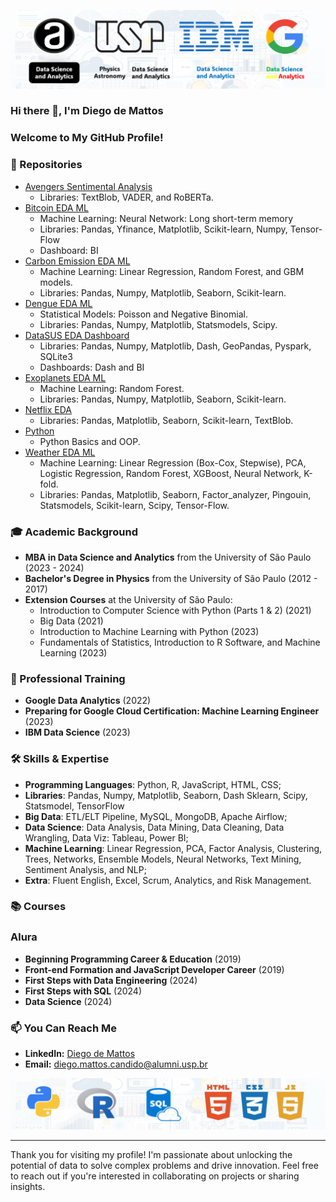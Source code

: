 ![capa](capa.png)

### Hi there 👋, I'm Diego de Mattos

### Welcome to My GitHub Profile!

### 💾 Repositories

- [Avengers Sentimental Analysis](https://github.com/diguitarrista/Avengers-Sentimental-Analysis-ML-Python)
  - Libraries: TextBlob, VADER, and RoBERTa.
- [Bitcoin EDA ML](https://github.com/diguitarrista/Bitcoin_historical-EDA-ML-Python)
  - Machine Learning: Neural Network: Long short-term memory
  - Libraries: Pandas, Yfinance, Matplotlib, Scikit-learn, Numpy, Tensor-Flow
  - Dashboard: BI
- [Carbon Emission EDA ML](https://github.com/diguitarrista/Carbon-Emission-EDA-ML-Python)
  - Machine Learning: Linear Regression, Random Forest, and GBM models.
  - Libraries: Pandas, Numpy, Matplotlib, Seaborn, Scikit-learn.
- [Dengue EDA ML](https://github.com/diguitarrista/Dengue-EDA-ML-Python)
  - Statistical Models: Poisson and Negative Binomial.
  - Libraries: Pandas, Numpy, Matplotlib, Statsmodels, Scipy.
- [DataSUS EDA Dashboard](https://github.com/diguitarrista/DataSUS-EDA-Python)
  - Libraries: Pandas, Numpy, Matplotlib, Dash, GeoPandas, Pyspark, SQLite3
  - Dashboards: Dash and BI
- [Exoplanets EDA ML](https://github.com/diguitarrista/Exoplanets-EDA-ML-Python)
  - Machine Learning: Random Forest.
  - Libraries: Pandas, Numpy, Matplotlib, Seaborn, Scikit-learn.
- [Netflix EDA](https://github.com/diguitarrista/Netflix-Titles-EDA-Python)
  - Libraries: Pandas, Matplotlib, Seaborn, Scikit-learn, TextBlob.
- [Python](https://github.com/diguitarrista/Python-Basics-Projects)
  - Python Basics and OOP.
- [Weather EDA ML](https://github.com/diguitarrista/Weather-EDA-ML-Python)
  - Machine Learning: Linear Regression (Box-Cox, Stepwise), PCA, Logistic Regression, Random Forest, XGBoost, Neural Network, K-fold.
  - Libraries: Pandas, Matplotlib, Seaborn, Factor_analyzer, Pingouin, Statsmodels, Scikit-learn, Scipy, Tensor-Flow.
  
### 🎓 Academic Background
- **MBA in Data Science and Analytics** from the University of São Paulo (2023 - 2024)
- **Bachelor's Degree in Physics** from the University of São Paulo (2012 - 2017)
- **Extension Courses** at the University of São Paulo:
  - Introduction to Computer Science with Python (Parts 1 & 2) (2021)
  - Big Data (2021)
  - Introduction to Machine Learning with Python (2023)
  - Fundamentals of Statistics, Introduction to R Software, and Machine Learning (2023)

### 💼 Professional Training
- **Google Data Analytics** (2022)
- **Preparing for Google Cloud Certification: Machine Learning Engineer** (2023)
- **IBM Data Science** (2023)

### 🛠 Skills & Expertise
- **Programming Languages**: Python, R, JavaScript, HTML, CSS;
- **Libraries**: Pandas, Numpy, Matplotlib, Seaborn, Dash Sklearn, Scipy, Statsmodel, TensorFlow
- **Big Data**: ETL/ELT Pipeline, MySQL, MongoDB, Apache Airflow;
- **Data Science**: Data Analysis, Data Mining, Data Cleaning, Data Wrangling, Data Viz: Tableau, Power BI;
- **Machine Learning**: Linear Regression, PCA, Factor Analysis, Clustering, Trees, Networks, Ensemble Models, Neural Networks, Text Mining, Sentiment Analysis, and NLP;
- **Extra**: Fluent English, Excel, Scrum, Analytics, and Risk Management.


### 📚 Courses
### Alura
- **Beginning Programming Career & Education** (2019)
- **Front-end Formation and JavaScript Developer Career** (2019)
- **First Steps with Data Engineering** (2024)
- **First Steps with SQL** (2024)
- **Data Science** (2024)

### 📫 You Can Reach Me
- **LinkedIn:** [Diego de Mattos](https://www.linkedin.com/in/diego-de-mattos-166417167/)
- **Email:** diego.mattos.candido@alumni.usp.br

![capa](footer.png)

---

Thank you for visiting my profile! I'm passionate about unlocking the potential of data to solve complex problems and drive innovation. Feel free to reach out if you're interested in collaborating on projects or sharing insights.

